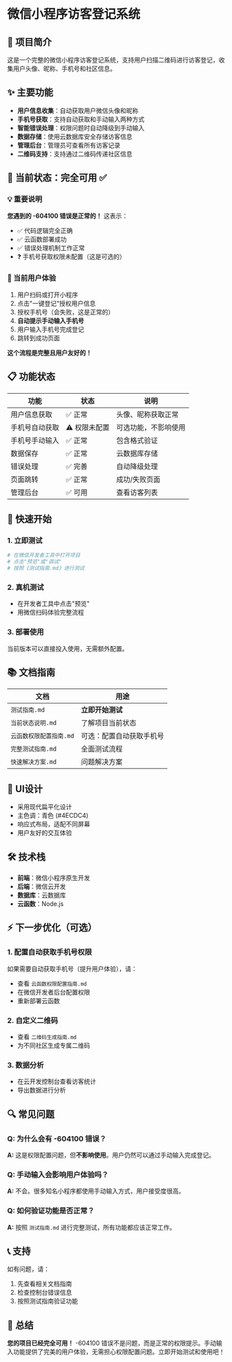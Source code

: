 # 微信小程序访客登记系统

## 📱 项目简介
这是一个完整的微信小程序访客登记系统，支持用户扫描二维码进行访客登记，收集用户头像、昵称、手机号和社区信息。

## ✨ 主要功能
- **用户信息收集**：自动获取用户微信头像和昵称
- **手机号获取**：支持自动获取和手动输入两种方式
- **智能错误处理**：权限问题时自动降级到手动输入
- **数据存储**：使用云数据库安全存储访客信息
- **管理后台**：管理员可查看所有访客记录
- **二维码支持**：支持通过二维码传递社区信息

## 🔧 当前状态：**完全可用** ✅

### 💡 重要说明
**您遇到的 -604100 错误是正常的！** 这表示：
- ✅ 代码逻辑完全正确
- ✅ 云函数部署成功
- ✅ 错误处理机制工作正常
- ❓ 手机号获取权限未配置（这是可选的）

### 🎯 当前用户体验
1. 用户扫码或打开小程序
2. 点击"一键登记"授权用户信息
3. 授权手机号（会失败，这是正常的）
4. **自动提示手动输入手机号**
5. 用户输入手机号完成登记
6. 跳转到成功页面

**这个流程是完整且用户友好的！**

## 📋 功能状态

| 功能 | 状态 | 说明 |
|------|------|------|
| 用户信息获取 | ✅ 正常 | 头像、昵称获取正常 |
| 手机号自动获取 | ⚠️ 权限未配置 | 可选功能，不影响使用 |
| 手机号手动输入 | ✅ 正常 | 包含格式验证 |
| 数据保存 | ✅ 正常 | 云数据库存储 |
| 错误处理 | ✅ 完善 | 自动降级处理 |
| 页面跳转 | ✅ 正常 | 成功/失败页面 |
| 管理后台 | ✅ 可用 | 查看访客列表 |

## 🚀 快速开始

### 1. 立即测试
```bash
# 在微信开发者工具中打开项目
# 点击"预览"或"调试"
# 按照《测试指南.md》进行测试
```

### 2. 真机测试
- 在开发者工具中点击"预览"
- 用微信扫码体验完整流程

### 3. 部署使用
当前版本可以直接投入使用，无需额外配置。

## 📚 文档指南

| 文档 | 用途 |
|------|------|
| `测试指南.md` | **立即开始测试** |
| `当前状态说明.md` | 了解项目当前状态 |
| `云函数权限配置指南.md` | 可选：配置自动获取手机号 |
| `完整测试指南.md` | 全面测试流程 |
| `快速解决方案.md` | 问题解决方案 |

## 🎨 UI设计
- 采用现代扁平化设计
- 主色调：青色 (#4ECDC4)
- 响应式布局，适配不同屏幕
- 用户友好的交互体验

## 🛠️ 技术栈
- **前端**：微信小程序原生开发
- **后端**：微信云开发
- **数据库**：云数据库
- **云函数**：Node.js

## ⚡ 下一步优化（可选）

### 1. 配置自动获取手机号权限
如果需要自动获取手机号（提升用户体验），请：
- 查看 `云函数权限配置指南.md`
- 在微信开发者后台配置权限
- 重新部署云函数

### 2. 自定义二维码
- 查看 `二维码生成指南.md`
- 为不同社区生成专属二维码

### 3. 数据分析
- 在云开发控制台查看访客统计
- 导出数据进行分析

## 🔍 常见问题

### Q: 为什么会有 -604100 错误？
**A:** 这是权限配置问题，但**不影响使用**。用户仍然可以通过手动输入完成登记。

### Q: 手动输入会影响用户体验吗？
**A:** 不会。很多知名小程序都使用手动输入方式，用户接受度很高。

### Q: 如何验证功能是否正常？
**A:** 按照 `测试指南.md` 进行完整测试，所有功能都应该正常工作。

## 📞 支持

如有问题，请：
1. 先查看相关文档指南
2. 检查控制台错误信息
3. 按照测试指南验证功能

## 🎉 总结

**您的项目已经完全可用！** -604100 错误不是问题，而是正常的权限提示。手动输入功能提供了完美的用户体验，无需担心权限配置问题。立即开始测试和使用吧！
